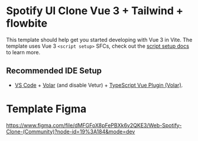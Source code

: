 # Spotify UI Clone Vue 3 + Tailwind + flowbite

This template should help get you started developing with Vue 3 in Vite. The template uses Vue 3 `<script setup>` SFCs, check out the [script setup docs](https://v3.vuejs.org/api/sfc-script-setup.html#sfc-script-setup) to learn more.

## Recommended IDE Setup

- [VS Code](https://code.visualstudio.com/) + [Volar](https://marketplace.visualstudio.com/items?itemName=Vue.volar) (and disable Vetur) + [TypeScript Vue Plugin (Volar)](https://marketplace.visualstudio.com/items?itemName=Vue.vscode-typescript-vue-plugin).

# Template Figma

https://www.figma.com/file/dMFGFoX8pFePBXk6v2QKE3/Web-Spotify-Clone-(Community)?node-id=19%3A184&mode=dev
